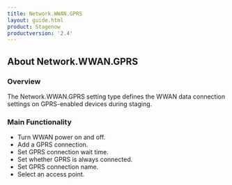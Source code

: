 ```yaml
---
title: Network.WWAN.GPRS
layout: guide.html
product: Stagenow
productversion: '2.4'
---
```


## About Network.WWAN.GPRS

### Overview
The Network.WWAN.GPRS setting type defines the WWAN data connection settings on GPRS-enabled devices during staging.

### Main Functionality

* Turn WWAN power on and off. 
* Add a GPRS connection.
* Set GPRS connection wait time.
* Set whether GPRS is always connected.
* Set GPRS connection name.
* Select an access point. 












